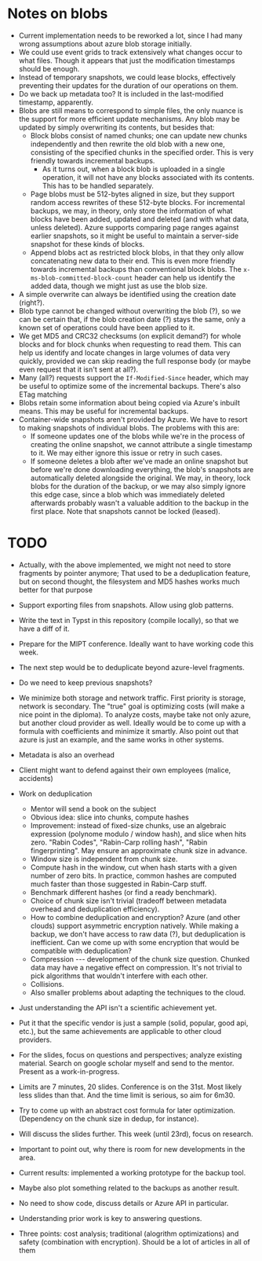 # Notes on blobs

- Current implementation needs to be reworked a lot, since I had many wrong
  assumptions about azure blob storage initially.
- We could use event grids to track extensively what changes occur to what
  files. Though it appears that just the modification timestamps should be
  enough.
- Instead of temporary snapshots, we could lease blocks, effectively preventing
  their updates for the duration of our operations on them.
- Do we back up metadata too? It is included in the last-modified timestamp,
  apparently.
- Blobs are still means to correspond to simple files, the only nuance is the
  support for more efficient update mechanisms. Any blob may be updated by
  simply overwriting its contents, but besides that:
  - Block blobs consist of named chunks; one can update new chunks independently
    and then rewrite the old blob with a new one, consisting of the specified
    chunks in the specified order. This is very friendly towards incremental
    backups.
    - As it turns out, when a block blob is uploaded in a single operation,
      it will not have any blocks associated with its contents. This has to be
      handled separately.
  - Page blobs must be 512-bytes aligned in size, but they support random access
    rewrites of these 512-byte blocks. For incremental backups, we may,
    in theory, only store the information of what blocks have been added,
    updated and deleted (and with what data, unless deleted). Azure supports
    comparing page ranges against earlier snapshots, so it might be useful
    to maintain a server-side snapshot for these kinds of blocks.
  - Append blobs act as restricted block blobs, in that they only allow
    concatenating new data to their end. This is even more friendly towards
    incremental backups than conventional block blobs.
    The `x-ms-blob-committed-block-count` header can help us identify the added
    data, though we might just as use the blob size.
- A simple overwrite can always be identified using the creation date (right?).
- Blob type cannot be changed without overwriting the blob (?), so we can
  be certain that, if the blob creation date (?) stays the same, only a known
  set of operations could have been applied to it.
- We get MD5 and CRC32 checksums (on explicit demand?) for whole blocks and
  for block chunks when requesting to read them. This can help us identify
  and locate changes in large volumes of data very quickly, provided we can
  skip reading the full response body (or maybe even request that it isn't sent
  at all?).
- Many (all?) requests support the `If-Modified-Since` header, which may be
  useful to optimize some of the incremental backups. There's also ETag matching
- Blobs retain some information about being copied via Azure's inbuilt means.
  This may be useful for incremental backups.
- Container-wide snapshots aren't provided by Azure. We have to resort to
  making snapshots of individual blobs. The problems with this are:
  - If someone updates one of the blobs while we're in the process of creating
    the online snapshot, we cannot attribute a single timestamp to it. We may
    either ignore this issue or retry in such cases.
  - If someone deletes a blob after we've made an online snapshot but before
    we're done downloading everything, the blob's snapshots are automatically
    deleted alongside the original. We may, in theory, lock blobs for the
    duration of the backup, or we may also simply ignore this edge case, since
    a blob which was immediately deleted afterwards probably wasn't a valuable
    addition to the backup in the first place. Note that snapshots cannot be
    locked (leased).

# TODO

- Actually, with the above implemented, we might not need to store fragments
  by pointer anymore; That used to be a deduplication feature, but on second
  thought, the filesystem and MD5 hashes works much better for that purpose
- Support exporting files from snapshots. Allow using glob patterns.
- Write the text in Typst in this repository (compile locally), so that we have
  a diff of it.
- Prepare for the MIPT conference. Ideally want to have working code this week.
- The next step would be to deduplicate beyond azure-level fragments.
- Do we need to keep previous snapshots?

- We minimize both storage and network traffic. First priority is storage,
  network is secondary. The "true" goal is optimizing costs (will make a nice
  point in the diploma). To analyze costs, maybe take not only azure, but
  another cloud provider as well. Ideally would be to come up with a formula
  with coefficients and minimize it smartly. Also point out that azure is just
  an example, and the same works in other systems.
- Metadata is also an overhead
- Client might want to defend against their own employees (malice, accidents)
- Work on deduplication
  - Mentor will send a book on the subject
  - Obvious idea: slice into chunks, compute hashes
  - Improvement: instead of fixed-size chunks, use an algebraic expression
    (polynome modulo / window hash), and slice when hits zero. "Rabin Codes",
    "Rabin-Carp rolling hash", "Rabin fingerprinting". May ensure an
    approximate chunk size in advance.
  - Window size is independent from chunk size.
  - Compute hash in the window, cut when hash starts with a given number of
    zero bits. In practice, common hashes are computed much faster than those
    suggested in Rabin-Carp stuff.
  - Benchmark different hashes (or find a ready benchmark).
  - Choice of chunk size isn't trivial (tradeoff between metadata overhead
    and deduplication efficiency).
  - How to combine deduplication and encryption? Azure (and other clouds)
    support asymmetric encryption natively. While making a backup, we don't
    have access to raw data (?), but deduplication is inefficient. Can we
    come up with some encryption that would be compatible with deduplication?
  - Compression --- development of the chunk size question. Chunked data may
    have a negative effect on compression. It's not trivial to pick algorithms
    that wouldn't interfere with each other.
  - Collisions.
  - Also smaller problems about adapting the techniques to the cloud.
- Just understanding the API isn't a scientific achievement yet.
- Put it that the specific vendor is just a sample (solid, popular, good api,
  etc.), but the same achievements are applicable to other cloud providers.
- For the slides, focus on questions and perspectives; analyze existing
  material. Search on google scholar myself and send to the mentor. Present as
  a work-in-progress.
- Limits are 7 minutes, 20 slides. Conference is on the 31st. Most likely less
  slides than that. And the time limit is serious, so aim for 6m30.
- Try to come up with an abstract cost formula for later optimization.
  (Dependency on the chunk size in dedup, for instance).
- Will discuss the slides further. This week (until 23rd), focus on research.
- Important to point out, why there is room for new developments in the area.
- Current results: implemented a working prototype for the backup tool.
- Maybe also plot something related to the backups as another result.
- No need to show code, discuss details or Azure API in particular.
- Understanding prior work is key to answering questions.
- Three points: cost analysis; traditional (alogrithm optimizations) and
  safety (combination with encryption). Should be a lot of articles in all
  of them